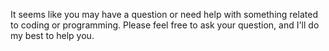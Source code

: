 It seems like you may have a question or need help with something related to coding or programming. Please feel free to ask your question, and I'll do my best to help you.